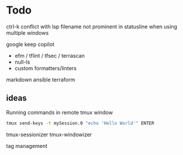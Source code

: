 # Todo

ctrl-k conflict with lsp
filename not prominent in statusline when using multiple windows

google keep
copilot

- efm / tflint / tfsec / terrascan
- null-ls
- custom formatters/linters

markdown
ansible
terraform

## ideas

Running commands in remote tmux window

```sh
tmux send-keys -t mySession.0 "echo 'Hello World'" ENTER
```

tmux-sessionizer
tmux-windowizer

tag management
